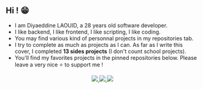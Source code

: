 ## Hi ! 😁

- I am Diyaeddine LAOUID, a 28 years old software developer.
- I like backend, I like frontend, I like scripting, I like coding.
- You may find various kind of personnal projects in my repositories tab.
- I try to complete as much as projects as I can. As far as I write this cover, I completed **13 sides projects** (I don't count school projects).
- You'll find my favorites projects in the pinned repositories below. Please leave a very nice ⭐ to support me !

<p align="center">
  <a href="https://github.com/dilaouid">
    <img src="http://github-profile-summary-cards.vercel.app/api/cards/profile-details?username=dilaouid&theme=synthwave" />
  </a>
  <a href="https://github.com/dilaouid">
    <img src="https://github-readme-stats.vercel.app/api/top-langs/?username=dilaouid&layout=compact&theme=synthwave" />
  </a>
  <a href="https://github.com/dilaouid">
    <img src="https://github-readme-stats.vercel.app/api?username=dilaouid&show_icons=true&theme=synthwave" />
  </a>
</p>
